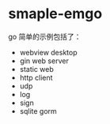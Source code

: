 # smaple-emgo
go 简单的示例包括了：
- webview desktop
- gin web server
- static web
- http client
- udp 
- log
- sign
- sqlite gorm

